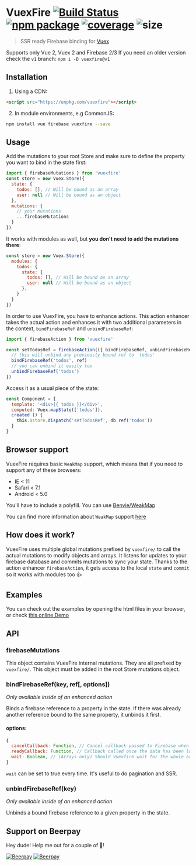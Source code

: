 # VuexFire [![Build Status](https://img.shields.io/circleci/project/posva/vuexfire/master.svg)](https://circleci.com/gh/posva/vuexfire) [![npm package](https://img.shields.io/npm/v/vuexfire.svg)](https://www.npmjs.com/package/vuexfire) [![coverage](https://img.shields.io/codecov/c/github/posva/vuexfire/master.svg)](https://codecov.io/github/posva/vuexfire) ![size](http://img.badgesize.io/posva/vuexfire/master/dist/vuexfire.min.js.svg?compression=gzip)

> SSR ready Firebase binding for [Vuex](https://github.com/vuejs/vuex)

Supports only Vue 2, Vuex 2 and Firebase 2/3
If you need an older version check the `v1` branch: `npm i -D vuexfire@v1`

## Installation

1. Using a CDN:

``` html
<script src="https://unpkg.com/vuexfire"></script>
```

2. In module environments, e.g CommonJS:

``` bash
npm install vue firebase vuexfire --save
```

## Usage

Add the mutations to your root Store and make sure to define the property you
want to bind in the state first:

``` js
import { firebaseMutations } from 'vuexfire'
const store = new Vuex.Store({
  state: {
    todos: [], // Will be bound as an array
    user: null // Will be bound as an object
  },
  mutations: {
    // your mutations
    ...firebaseMutations
  }
})
```

It works with modules as well, but **you don't need to add the mutations there**:
```js
const store = new Vuex.Store({
  modules: {
    todos: {
      state: {
        todos: [], // Will be bound as an array
        user: null // Will be bound as an object
      },
    }
  }
})
```

In order to use VuexFire, you have to enhance actions. This action enhancer
takes the actual action and enhances it with two additional parameters in the
context, `bindFirebaseRef` and `unbindFirebaseRef`:

```js
import { firebaseAction } from 'vuexfire'

const setTodosRef = firebaseAction(({ bindFirebaseRef, unbindFirebaseRef }, { ref }) => {
  // this will unbind any previously bound ref to 'todos'
  bindFirebaseRef('todos', ref)
  // you can unbind it easily too
  unbindFirebaseRef('todos')
})
```

Access it as a usual piece of the state:

```js
const Component = {
  template: '<div>{{ todos }}</div>',
  computed: Vuex.mapState(['todos']),
  created () {
    this.$store.dispatch('setTodosRef', db.ref('todos'))
  }
}
```

## Browser support

VuexFire requires basic `WeakMap` support, which means that if you need to
support any of these browsers:

- IE < 11
- Safari < 7.1
- Android < 5.0

You'll have to include a polyfill. You can
use [Benvie/WeakMap](https://github.com/Benvie/WeakMap)

You can find more information about `WeakMap`
support [here](http://kangax.github.io/compat-table/es6/#test-WeakMap)

## How does it work?

VuexFire uses multiple global mutations prefixed by `vuexfire/` to call the
actual mutations to modify objects and arrays. It listens for updates to your
firebase database and commits mutations to sync your state. Thanks to the action
enhancer `firebaseAction`, it gets access to the local `state` and `commit` so
it works with modules too :+1:

## Examples

You can check out the examples by opening the html files in your browser, or check [this online Demo](https://jsfiddle.net/posva/6w3ks04x/)

## API

### firebaseMutations

This object contains VuexFire internal mutations. They are all prefixed by
`vuexfire/`. This object must be added in the root Store mutations object.

### bindFirebaseRef(key, ref[, options])

_Only available inside of an enhanced action_

Binds a firebase reference to a property in the state. If there was already
another reference bound to the same property, it unbinds it first.

#### options:

```js
{
  cancelCallback: Function, // Cancel callback passed to Firebase when listening for events
  readyCallback: Function, // Callback called once the data has been loaded. Useful for SSR
  wait: Boolean, // (Arrays only) Should Vuexfire wait for the whole array to be populated. Defaults to true
}
```

`wait` can be set to true every time. It's useful to do pagination and SSR.

### unbindFirebaseRef(key)

_Only available inside of an enhanced action_

Unbinds a bound firebase reference to a given property in the state.

## Support on Beerpay
Hey dude! Help me out for a couple of :beers:!

[![Beerpay](https://beerpay.io/posva/vuexfire/badge.svg?style=beer-square)](https://beerpay.io/posva/vuexfire)  [![Beerpay](https://beerpay.io/posva/vuexfire/make-wish.svg?style=flat-square)](https://beerpay.io/posva/vuexfire?focus=wish)
